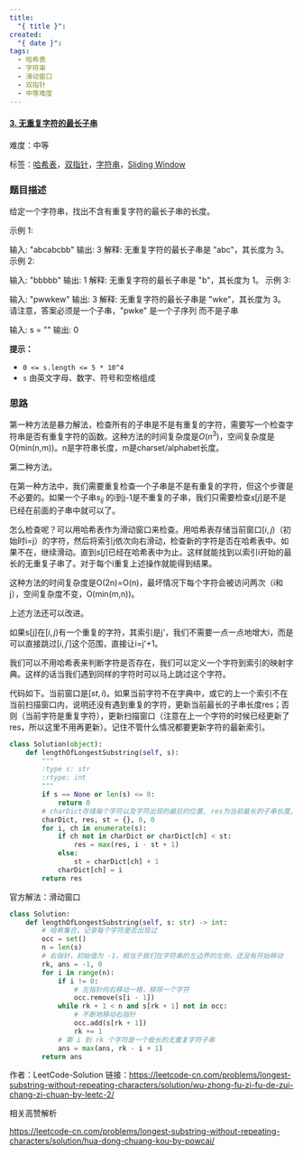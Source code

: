 ```yaml
---
title:
  "{ title }": 
created:
  "{ date }": 
tags:
  - 哈希表
  - 字符串
  - 滑动窗口
  - 双指针
  - 中等难度
---
```


#### [3. 无重复字符的最长子串](https://leetcode-cn.com/problems/longest-substring-without-repeating-characters/)

难度：中等

标签：[哈希表](../原理/哈希表.md)，[双指针](../原理/双指针.md)，[字符串](../原理/字符串.md)，[Sliding Window](../原理/Sliding%20Window.md)

### 题目描述

给定一个字符串，找出不含有重复字符的最长子串的长度。

示例 1:

输入: "abcabcbb"
输出: 3 
解释: 无重复字符的最长子串是 "abc"，其长度为 3。
示例 2:

输入: "bbbbb"
输出: 1
解释: 无重复字符的最长子串是 "b"，其长度为 1。
示例 3:

输入: "pwwkew"
输出: 3
解释: 无重复字符的最长子串是 "wke"，其长度为 3。
​     请注意，答案必须是一个子串，"pwke" 是一个子序列 而不是子串

输入: s = ""
输出: 0

**提示：**

- `0 <= s.length <= 5 * 10^4`
- `s` 由英文字母、数字、符号和空格组成

### 思路

第一种方法是暴力解法，检查所有的子串是不是有重复的字符，需要写一个检查字符串是否有重复字符的函数。这种方法的时间复杂度是$O(n^3)$，空间复杂度是O(min(n,m))。n是字符串长度，m是charset/alphabet长度。



第二种方法。

在第一种方法中，我们需要重复检查一个子串是不是有重复的字符，但这个步骤是不必要的。如果一个子串$s_{ij}$ 的i到j-1是不重复的子串，我们只需要检查$s[j]$是不是已经在前面的子串中就可以了。

怎么检查呢？可以用哈希表作为滑动窗口来检查。用哈希表存储当前窗口$[i,j)$（初始时i=j）的字符，然后将索引j依次向右滑动，检查新的字符是否在哈希表中。如果不在，继续滑动。直到$s[j]$已经在哈希表中为止。这样就能找到以索引i开始的最长的无重复子串了。对于每个i重复上述操作就能得到结果。

这种方法的时间复杂度是O(2n)=O(n)，最坏情况下每个字符会被访问两次（i和j），空间复杂度不变，O(min(m,n))。



上述方法还可以改进。

如果s[j]在$[i,j)$有一个重复的字符，其索引是j'，我们不需要一点一点地增大i，而是可以直接跳过$[i, j']$这个范围，直接让i=j'+1。

我们可以不用哈希表来判断字符是否存在，我们可以定义一个字符到索引的映射字典。这样的话当我们遇到同样的字符时可以马上跳过这个字符。

代码如下。当前窗口是$[st, i)$。如果当前字符不在字典中，或它的上一个索引不在当前扫描窗口内，说明还没有遇到重复的字符，更新当前最长的子串长度res；否则（当前字符是重复字符），更新扫描窗口（注意在上一个字符的时候已经更新了res，所以这里不用再更新）。记住不管什么情况都要更新字符的最新索引。

```python
class Solution(object):
    def lengthOfLongestSubstring(self, s):
        """
        :type s: str
        :rtype: int
        """
        if s == None or len(s) <= 0:
            return 0
        # charDict存储每个字符以及字符出现的最后的位置, res为当前最长的子串长度, st当前无重复子串的最左边字符的位置
        charDict, res, st = {}, 0, 0
        for i, ch in enumerate(s):
            if ch not in charDict or charDict[ch] < st:
                res = max(res, i - st + 1)
            else:
                st = charDict[ch] + 1
            charDict[ch] = i
        return res
```

官方解法：滑动窗口

```python
class Solution:
    def lengthOfLongestSubstring(self, s: str) -> int:
        # 哈希集合，记录每个字符是否出现过
        occ = set()
        n = len(s)
        # 右指针，初始值为 -1，相当于我们在字符串的左边界的左侧，还没有开始移动
        rk, ans = -1, 0
        for i in range(n):
            if i != 0:
                # 左指针向右移动一格，移除一个字符
                occ.remove(s[i - 1])
            while rk + 1 < n and s[rk + 1] not in occ:
                # 不断地移动右指针
                occ.add(s[rk + 1])
                rk += 1
            # 第 i 到 rk 个字符是一个极长的无重复字符子串
            ans = max(ans, rk - i + 1)
        return ans
```

作者：LeetCode-Solution
链接：https://leetcode-cn.com/problems/longest-substring-without-repeating-characters/solution/wu-zhong-fu-zi-fu-de-zui-chang-zi-chuan-by-leetc-2/

相关高赞解析

https://leetcode-cn.com/problems/longest-substring-without-repeating-characters/solution/hua-dong-chuang-kou-by-powcai/



